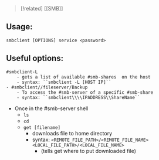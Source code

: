
>[!related]
[[SMB]]

## Usage: 
```
smbclient [OPTIONS] service <password>
```

## Useful options:
	#smbclient-L
		- gets a list of available #smb-shares  on the host
		- syntax: ``smbclient -L [HOST IP]``
	- #smbclient//fileserver/Backup
		- To access the #smb-server of a specific #smb-share
		- syntax: ``smbclient\\\\IPADDRESS\\ShareName``
- Once in the #smb-server shell
	- ``ls``
	- ``cd`` 
	- ``get [filename]`` 
		- downloads file to home directory
		- syntax: ``<REMOTE_FILE_PATH>/<REMOTE_FILE_NAME> <LOCAL_FILE_PATH>/<LOCAL_FILE_NAME>``
			- (tells get where to put downloaded file)